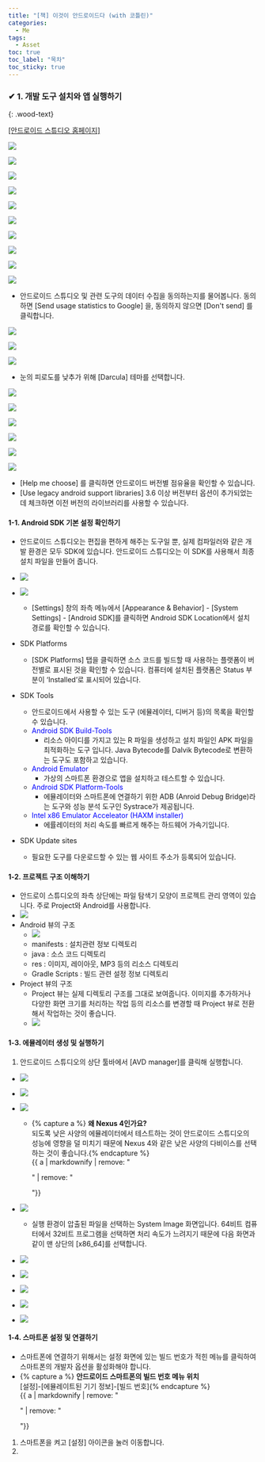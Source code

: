 ```yaml
---
title: "[책] 이것이 안드로이드다 (with 코틀린)"
categories:
  - Me
tags:
  - Asset
toc: true
toc_label: "목차"
toc_sticky: true
---
```


### ✔ 1. 개발 도구 설치와 앱 실행하기
{: .wood-text}

[[안드로이드 스튜디오 홈페이지]](https://developer.android.com/studio/)

![](/assets/images/me/2021-05-29-me-book-thisIsAnroid-1.png)

![](/assets/images/me/2021-05-29-me-book-thisIsAnroid-2.png)

![](/assets/images/me/2021-05-29-me-book-thisIsAnroid-3.png)

![](/assets/images/me/2021-05-29-me-book-thisIsAnroid-4.png)

![](/assets/images/me/2021-05-29-me-book-thisIsAnroid-5.png)

![](/assets/images/me/2021-05-29-me-book-thisIsAnroid-6.png)

![](/assets/images/me/2021-05-29-me-book-thisIsAnroid-7.png)

![](/assets/images/me/2021-05-29-me-book-thisIsAnroid-8.png)

![](/assets/images/me/2021-05-29-me-book-thisIsAnroid-9.png)

![](/assets/images/me/2021-05-29-me-book-thisIsAnroid-10.png)
 - 안드로이드 스튜디오 및 관련 도구의 데이터 수집을 동의하는지를 물어봅니다. 동의하면 [Send usage statistics to Google] 을, 동의하지 않으면 [Don't send] 를 클릭합니다.

![](/assets/images/me/2021-05-29-me-book-thisIsAnroid-11.png)

![](/assets/images/me/2021-05-29-me-book-thisIsAnroid-12.png)

![](/assets/images/me/2021-05-29-me-book-thisIsAnroid-13.png)
  - 눈의 피로도를 낮추가 위해 [Darcula] 테마를 선택합니다.

![](/assets/images/me/2021-05-29-me-book-thisIsAnroid-14.png)

![](/assets/images/me/2021-05-29-me-book-thisIsAnroid-15.png)

![](/assets/images/me/2021-05-29-me-book-thisIsAnroid-16.png)

![](/assets/images/me/2021-05-29-me-book-thisIsAnroid-17.png)

![](/assets/images/me/2021-05-29-me-book-thisIsAnroid-18.png)

![](/assets/images/me/2021-05-29-me-book-thisIsAnroid-19.png)
  - [Help me choose] 를 클릭하면 안드로이드 버전별 점유율을 확인할 수 있습니다.
  - [Use legacy android support libraries] 3.6 이상 버전부터 옵션이 추가되었는데 체크하면 이전 버전의 라이브러리를 사용할 수 있습니다.


#### 1-1. Android SDK 기본 설정 확인하기

- 안드로이드 스튜디오는 편집을 편하게 해주는 도구일 뿐, 실제 컴파일러와 같은 개발 환경은 모두 SDK에 있습니다. 안드로이드 스튜디오는 이 SDK를 사용해서 최종 설치 파일을 만들어 줍니다.
- ![](/assets/images/me/2021-05-29-me-book-thisIsAnroid-20.png)
- ![](/assets/images/me/2021-05-29-me-book-thisIsAnroid-21.png)
  - [Settings] 창의 좌측 메뉴에서 [Appearance & Behavior] - [System Settings] - [Android SDK]를 클릭하면 Android SDK Location에서 설치 경로를 확인할 수 있습니다.

- SDK Platforms
  - [SDK Platforms] 탭을 클릭하면 소스 코드를 빌드할 때 사용하는 플랫폼이 버전별로 표시된 것을 확인할 수 있습니다. 컴퓨터에 설치된 플랫폼은 Status 부분이 ‘Installed’로 표시되어 있습니다.

- SDK Tools
  - 안드로이드에서 사용할 수 있는 도구 (에뮬레이터, 디버거 등)의 목록을 확인할 수 있습니다.
  - <font color="blue">Android SDK Build-Tools</font>
    - 리소스 아이디를 가지고 있는 R 파일을 생성하고 설치 파일인 APK 파일을 최적화하는 도구 입니다. Java Bytecode를 Dalvik Bytecode로 변환하는 도구도 포함하고 있습니다.
  - <font color="blue">Android Emulator</font>
    - 가상의 스마트폰 환경으로 앱을 설치하고 테스트할 수 있습니다.
  - <font color="blue">Android SDK Platform-Tools</font>
    - 에뮬레이터와 스마트폰에 연결하기 위한 ADB (Anroid Debug Bridge)라는 도구와 성능 분석 도구인 Systrace가 제공됩니다.
  - <font color="blue">Intel x86 Emulator Acceleator (HAXM installer)</font>
    - 에률레이터의 처리 속도를 빠르게 해주는 하드웨어 가속기입니다.
- SDK Update sites
  - 필요한 도구를 다운로드할 수 있는 웹 사이트 주소가 등록되어 있습니다.

#### 1-2. 프로젝트 구조 이해하기
- 안드로이 스튜디오의 좌측 상단에는 파일 탐색기 모양이 프로젝트 관리 영역이 있습니다. 주로 Project와 Android를 사용합니다.
- ![](/assets/images/me/2021-05-29-me-book-thisIsAnroid-22.png)
- Android 뷰의 구조
  - ![](/assets/images/me/2021-05-29-me-book-thisIsAnroid-23.png)
  - manifests : 설치관련 정보 디렉토리
  - java : 소스 코드 디렉토리
  - res : 이미지, 레이아웃, MP3 등의 리소스 디렉토리
  - Gradle Scripts : 빌드 관련 설정 정보 디렉토리
- Project 뷰의 구조
  - Project 뷰는 실제 디렉토리 구조를 그대로 보여줍니다. 이미지를 추가하거나 다양한 화면 크기를 처리하는 작업 등의 리소스를 변경할 때 Project 뷰로 전환해서 작업하는 것이 좋습니다.
  - ![](/assets/images/me/2021-05-29-me-book-thisIsAnroid-24.png)

#### 1-3. 에뮬레이터 생성 및 실행하기
1. 안드로이드 스튜디오의 상단 툴바에서 [AVD manager]를 클릭해 실행합니다.
  - ![](/assets/images/me/2021-05-29-me-book-thisIsAnroid-25.png)
  - ![](/assets/images/me/2021-05-29-me-book-thisIsAnroid-26.png)
  - ![](/assets/images/me/2021-05-29-me-book-thisIsAnroid-27.png)
    - {% capture a %} **왜 Nexus 4인가요?** <br>되도록 낮은 사양의 에뮬레이터에서 테스트하는 것이 안드로이드 스튜디오의 성능에 영향을 덜 미치기 때문에 Nexus 4와 같은 낮은 사양의 다비이스를 선택하는 것이 좋습니다.{% endcapture %} 
      <div class="notice--danger">
        {{ a | markdownify | remove: "<p>" | remove: "</p>"}}
      </div>

  - ![](/assets/images/me/2021-05-29-me-book-thisIsAnroid-28.png)
    - 실행 환경이 압출된 파일을 선택하는 System Image 화면입니다. 64비트 컴퓨터에서 32비트 프로그램을 선택하면 처리 속도가 느려지기 때문에 다음 화면과 같이 맨 상단의 [x86_64]를 선택합니다.
  - ![](/assets/images/me/2021-05-29-me-book-thisIsAnroid-29.png)
  - ![](/assets/images/me/2021-05-29-me-book-thisIsAnroid-30.png)
  - ![](/assets/images/me/2021-05-29-me-book-thisIsAnroid-31.png)
  - ![](/assets/images/me/2021-05-29-me-book-thisIsAnroid-32.png)
  - ![](/assets/images/me/2021-05-29-me-book-thisIsAnroid-33.png)

#### 1-4. 스마트폰 설정 및 연결하기
- 스마트폰에 연결하기 위해서는 설정 화면에 있는 빌드 번호가 적힌 메뉴를 클릭하여 스마트폰의 개발자 옵션을 활성화해야 합니다.
- {% capture a %} **안드로이드 스마트폰의 빌드 번호 메뉴 위치** <br>[설정]-[에뮬레이트된 기기 정보]-[빌드 번호]{% endcapture %} 
  <div class="notice--danger">
    {{ a | markdownify | remove: "<p>" | remove: "</p>"}}
  </div>

1. 스마트폰을 켜고 [설정] 아이콘을 눌러 이동합니다.
1. 